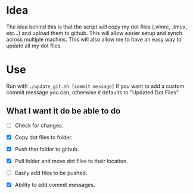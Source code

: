 # Idea
The idea behind this is that the script will copy my dot files
(.vimrc, .tmux, etc...) and upload them to github. This will allow easier setup and synch across multiple machins. This will also allow me to have an easy way to update all my dot files. 



# Use
Run with ```./update_git.sh [commit message]``` If you want to add a custom commit message you can, otherwise it defaults to "Updated Dot Files". 

## What I want it do be able to do
- [ ] Check for changes.	
- [x] Copy dot files to folder.
- [x] Push that folder to github.
- [x] Pull folder and move dot files to their location. 
- [ ] Easily add files to be pushed. 
- [x] Ability to add commit messages. 

